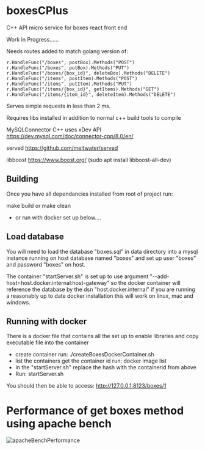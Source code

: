 # boxesCPlus
C++ API micro service for boxes react front end

Work in Progress......

Needs routes added to match golang version of:

	r.HandleFunc("/boxes", postBox).Methods("POST")
	r.HandleFunc("/boxes", putBox).Methods("PUT")
	r.HandleFunc("/boxes/{box_id}", deleteBox).Methods("DELETE")
	r.HandleFunc("/items", postItem).Methods("POST")
	r.HandleFunc("/items", putItem).Methods("PUT")
	r.HandleFunc("/items/{box_id}", getItems).Methods("GET")
	r.HandleFunc("/items/{item_id}", deleteItem).Methods("DELETE")

Serves simple requests in less than 2 ms.

Requires libs installed in addition to normal c++ build tools to compile

MySQLConnector C++  uses xDev API https://dev.mysql.com/doc/connector-cpp/8.0/en/

served https://github.com/meltwater/served

libboost https://www.boost.org/  (sudo apt install libboost-all-dev)

## Building
Once you have all dependancies installed from root of project run:

make build or make clean

- or run with docker set up below....

## Load database

You will need to load the database "boxes.sql" in data directory into a mysql instance running on host database named "boxes" and set up user "boxes" and password "boxes" on host.

The container "startServer.sh" is set up to use argument "--add-host=host.docker.internal:host-gateway" so the docker container will reference the database by the dsn "host.docker.internal" if you are running a reasonably up to date docker installation this will work on linux, mac and windows.

## Running with docker

There is a docker file that contains all the set up to enable libraries and copy executable file into the container
- create container run: ./createBoxesDockerContainer.sh
- list the containers get the container id run: docker image list
- In the "startServer.sh" replace the hash with the containerid from above
- Run: startServer.sh

You should then be able to access: http://127.0.0.1:8123/boxes/1

# Performance of get boxes method using apache bench

![apacheBenchPerformance](https://user-images.githubusercontent.com/3844301/168474846-f1e2ad35-53c9-4717-8bcb-d0522f2a8b83.png)
